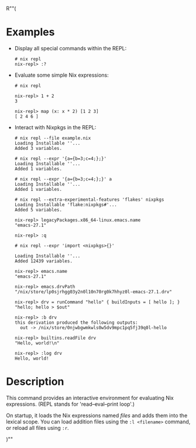 R""(

# Examples

* Display all special commands within the REPL:

  ```console
  # nix repl
  nix-repl> :?
  ```

* Evaluate some simple Nix expressions:

  ```console
  # nix repl

  nix-repl> 1 + 2
  3

  nix-repl> map (x: x * 2) [1 2 3]
  [ 2 4 6 ]
  ```

* Interact with Nixpkgs in the REPL:

  ```console
  # nix repl --file example.nix
  Loading Installable ''...
  Added 3 variables.

  # nix repl --expr '{a={b=3;c=4;};}'
  Loading Installable ''...
  Added 1 variables.

  # nix repl --expr '{a={b=3;c=4;};}' a
  Loading Installable ''...
  Added 1 variables.

  # nix repl --extra-experimental-features 'flakes' nixpkgs
  Loading Installable 'flake:nixpkgs#'...
  Added 5 variables.

  nix-repl> legacyPackages.x86_64-linux.emacs.name
  "emacs-27.1"

  nix-repl> :q

  # nix repl --expr 'import <nixpkgs>{}'

  Loading Installable ''...
  Added 12439 variables.

  nix-repl> emacs.name
  "emacs-27.1"

  nix-repl> emacs.drvPath
  "/nix/store/lp0sjrhgg03y2n0l10n70rg0k7hhyz0l-emacs-27.1.drv"

  nix-repl> drv = runCommand "hello" { buildInputs = [ hello ]; } "hello; hello > $out"

  nix-repl> :b drv
  this derivation produced the following outputs:
    out -> /nix/store/0njwbgwmkwls0w5dv9mpc1pq5fj39q0l-hello

  nix-repl> builtins.readFile drv
  "Hello, world!\n"

  nix-repl> :log drv
  Hello, world!
  ```

# Description

This command provides an interactive environment for evaluating Nix
expressions. (REPL stands for 'read–eval–print loop'.)

On startup, it loads the Nix expressions named *files* and adds them
into the lexical scope. You can load addition files using the `:l
<filename>` command, or reload all files using `:r`.

)""
